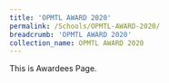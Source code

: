 ```yaml
---
title: 'OPMTL AWARD 2020'
permalink: /Schools/OPMTL-AWARD-2020/
breadcrumb: 'OPMTL AWARD 2020'
collection_name: OPMTL AWARD 2020
---
```

<div>
This is Awardees Page.
</div>
